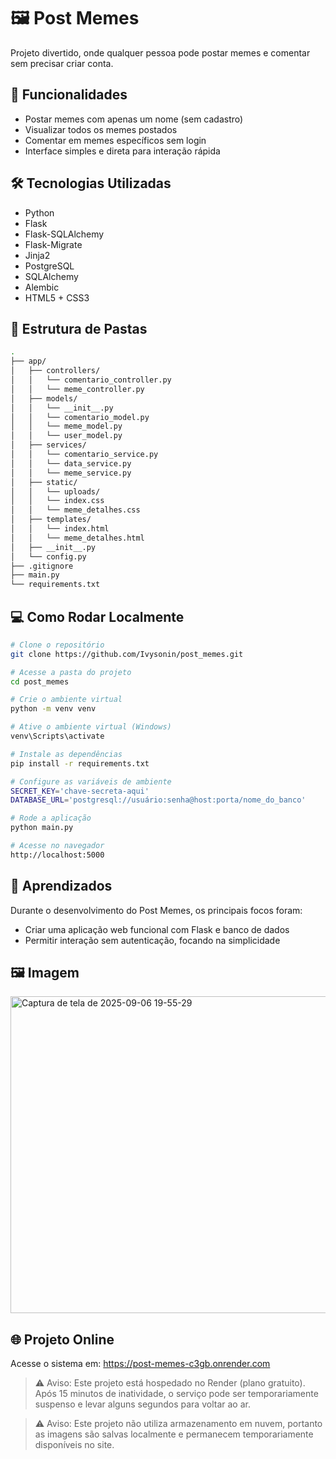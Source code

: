 # 🖼️ Post Memes

Projeto divertido, onde qualquer pessoa pode postar memes e comentar sem precisar criar conta.

## 🚀 Funcionalidades

* Postar memes com apenas um nome (sem cadastro)
* Visualizar todos os memes postados
* Comentar em memes específicos sem login
* Interface simples e direta para interação rápida

## 🛠 Tecnologias Utilizadas

* Python
* Flask
* Flask-SQLAlchemy
* Flask-Migrate
* Jinja2
* PostgreSQL
* SQLAlchemy
* Alembic
* HTML5 + CSS3

## 📁 Estrutura de Pastas

```bash
.
├── app/
│   ├── controllers/
│   │   └── comentario_controller.py
│   │   └── meme_controller.py
│   ├── models/
│   │   └── __init__.py
│   │   └── comentario_model.py
│   │   └── meme_model.py
│   │   └── user_model.py
│   ├── services/
│   │   └── comentario_service.py
│   │   └── data_service.py
│   │   └── meme_service.py
│   ├── static/
│   │   └── uploads/
│   │   └── index.css
│   │   └── meme_detalhes.css
│   ├── templates/
│   │   └── index.html
│   │   └── meme_detalhes.html
│   ├── __init__.py
│   └── config.py
├── .gitignore
├── main.py
└── requirements.txt
```

## 💻 Como Rodar Localmente

```bash
# Clone o repositório
git clone https://github.com/Ivysonin/post_memes.git

# Acesse a pasta do projeto
cd post_memes

# Crie o ambiente virtual
python -m venv venv

# Ative o ambiente virtual (Windows)
venv\Scripts\activate

# Instale as dependências
pip install -r requirements.txt

# Configure as variáveis de ambiente
SECRET_KEY='chave-secreta-aqui'
DATABASE_URL='postgresql://usuário:senha@host:porta/nome_do_banco'

# Rode a aplicação
python main.py

# Acesse no navegador
http://localhost:5000
```

## 📖 Aprendizados

Durante o desenvolvimento do Post Memes, os principais focos foram:

* Criar uma aplicação web funcional com Flask e banco de dados
* Permitir interação sem autenticação, focando na simplicidade

## 🖼️ Imagem

<img width="1082" height="507" alt="Captura de tela de 2025-09-06 19-55-29" src="https://github.com/user-attachments/assets/29cbbae8-c2b9-40b0-87d5-6089bdde3434" />


## 🌐 Projeto Online

Acesse o sistema em: https://post-memes-c3gb.onrender.com
> ⚠️ Aviso: Este projeto está hospedado no Render (plano gratuito). Após 15 minutos de inatividade, o serviço pode ser temporariamente suspenso e levar alguns segundos para voltar ao ar.

> ⚠️ Aviso: Este projeto não utiliza armazenamento em nuvem, portanto as imagens são salvas localmente e permanecem temporariamente disponíveis no site.
